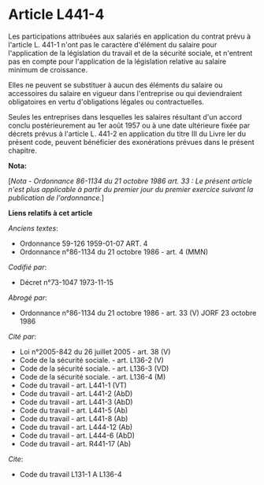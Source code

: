 # Article L441-4

Les participations attribuées aux salariés en application du contrat prévu à l'article L. 441-1 n'ont pas le caractère
d'élément du salaire pour l'application de la législation du travail et de la sécurité sociale, et n'entrent pas en compte
pour l'application de la législation relative au salaire minimum de croissance.

Elles ne peuvent se substituer à aucun des éléments du salaire ou accessoires du salaire en vigueur dans l'entreprise ou qui
deviendraient obligatoires en vertu d'obligations légales ou contractuelles.

Seules les entreprises dans lesquelles les salaires résultant d'un accord conclu postérieurement au 1er août 1957 ou à une
date ultérieure fixée par décrets prévus à l'article L. 441-2 en application du titre III du Livre Ier du présent code,
peuvent bénéficier des exonérations prévues dans le présent chapitre.

**Nota:**

[*Nota - Ordonnance 86-1134 du 21 octobre 1986 art. 33 : Le présent article n'est plus applicable à partir du premier jour du
premier exercice suivant la publication de l'ordonnance.*]

**Liens relatifs à cet article**

_Anciens textes_:

  - Ordonnance 59-126 1959-01-07 ART. 4
  - Ordonnance n°86-1134 du 21 octobre 1986 - art. 4 (MMN)

_Codifié par_:

  - Décret n°73-1047 1973-11-15

_Abrogé par_:

  - Ordonnance n°86-1134 du 21 octobre 1986 - art. 33 (V) JORF 23 octobre 1986

_Cité par_:

  - Loi n°2005-842 du 26 juillet 2005 - art. 38 (V)
  - Code de la sécurité sociale. - art. L136-2 (V)
  - Code de la sécurité sociale. - art. L136-3 (VD)
  - Code de la sécurité sociale. - art. L136-4 (M)
  - Code du travail - art. L441-1 (VT)
  - Code du travail - art. L441-2 (AbD)
  - Code du travail - art. L441-3 (AbD)
  - Code du travail - art. L441-5 (Ab)
  - Code du travail - art. L441-8 (Ab)
  - Code du travail - art. L444-12 (Ab)
  - Code du travail - art. L444-6 (AbD)
  - Code du travail - art. R441-17 (Ab)

_Cite_:

  - Code du travail L131-1 A L136-4
